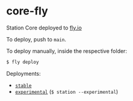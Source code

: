 # core-fly
Station Core deployed to [fly.io](https://fly.io)

To deploy, push to `main`.

To deploy manually, inside the respective folder:

```bash
$ fly deploy
```

Deployments:
- [`stable`](https://fly.io/apps/core-fly)
- [`experimental`](https://fly.io/apps/core-fly-experimental) (`$ station --experimental`)
